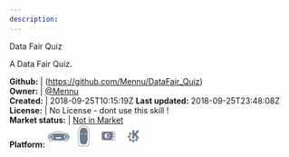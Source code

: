 ```yaml
---
description: 
---
```

Data Fair Quiz

A Data Fair Quiz.

**Github:** | (https://github.com/Mennu/DataFair_Quiz)  
**Owner:** | [@Mennu](https://github.com/Mennu)  
**Created:** | 2018-09-25T10:15:19Z  **Last updated:** 2018-09-25T23:48:08Z  
**License:** | No License - dont use this skill !  
**Market status:** | [Not in Market](https://market.mycroft.ai/skill/)  
**Platform:**   ![](.gitbook/assets/mark-1-icon.png)  ![](.gitbook/assets/mark-2-icon.png)  ![](.gitbook/assets/picroft-icon.png)  ![](.gitbook/assets/kde.png)   
